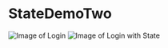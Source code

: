 # StateDemoTwo
![Image of Login](https://i.postimg.cc/5N1z6jnx/Screen-Shot-2020-09-03-at-12-20-07-PM.png)
![Image of Login with State](https://i.postimg.cc/jjjmKsGc/Screen-Shot-2020-09-03-at-12-27-36-PM.png)
